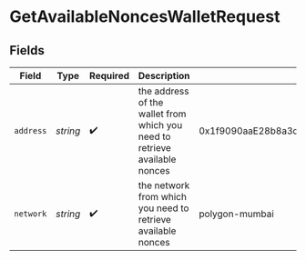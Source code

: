 # GetAvailableNoncesWalletRequest


## Fields

| Field                                                                      | Type                                                                       | Required                                                                   | Description                                                                | Example                                                                    |
| -------------------------------------------------------------------------- | -------------------------------------------------------------------------- | -------------------------------------------------------------------------- | -------------------------------------------------------------------------- | -------------------------------------------------------------------------- |
| `address`                                                                  | *string*                                                                   | :heavy_check_mark:                                                         | the address of the wallet from which you need to retrieve available nonces | 0x1f9090aaE28b8a3dCeaDf281B0F12828e676c326                                 |
| `network`                                                                  | *string*                                                                   | :heavy_check_mark:                                                         | the network from which you need to retrieve available nonces               | polygon-mumbai                                                             |
